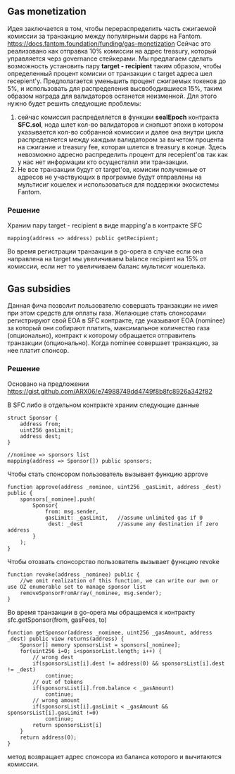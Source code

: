## Gas monetization
Идея заключается в том, чтобы перераспределить часть сжигаемой комиссии за транзакцию между популярными dapps  на  Fantom.
https://docs.fantom.foundation/funding/gas-monetization
Сейчас это реализовано как отправка 10% комиссии на адрес treasury,  который управляется черз governance стейкерами.
Мы предлагаем сделать возможность установить пару **target - recipient** таким образом, чтобы определенный процент комисии от транзакции с target адреса шел recepient'у.
Предполагается уменьшить процент сжигаемых токенов до 5%, и использовать для распределения высвободившиеся 15%, таким образом награда для валидаторов останется неизменной.
Для этого нужно будет решить следующие проблемы:

1. сейчас комиссия распределяется в функции **sealEpoch** контракта **SFC.sol**, нода шлет кол-во валидаторов и снэпшот эпохи в котором указывается кол-во собранной комиссии и далее она внутри цикла распределяется между каждым валидатором за вычетом процента на сжигание и treasury fee, которая шлется в treasury в конце. 
Здесь невозможно адресно распределить процент для recepient'ов так как у нас нет информации кто осуществлял эти транзакции. 
2. Не все транзакции будут от target'ов, комисии полученные от адресов не участвующих в программе будут отправлены на мультисиг кошелек и использоваться для поддержки экосистемы Fantom.

### Решение
Храним пару target - recipient в виде mapping'а в контракте SFC
```
mapping(address => address) public getRecipient;
```
Во время регистрации транзакции в go-opera в случае если она направлена на target мы увеличиваем balance recipient  на 15% от комиссии, если нет то увеличиваем баланс мультисиг кошелька.

## Gas subsidies
Данная фича позволит пользователю совершать транзакции не имея при этом средств для оплаты газа. Желающие стать спонсорами регистрируют свой EOA в SFC контракте, где указывают EOA (nominee) за который они собирают платить, максимальное количество газа (опционально), контракт к которому обращается отправитель транзакции (опционально).
Когда nominee совершает транзакцию, за нее платит спонсор. 

### Решение
Основано на предложении https://gist.github.com/ARX06/e74988749dd4749f8b8fc8926a342f82

В SFC либо в отдельном контракте храним следующие данные
```
struct Sponsor {
    address from;
    uint256 gasLimit;
    address dest;
}

//nominee => sponsors list
mapping(address => Sponsor[]) public sponsors; 

```
Чтобы стать спонсором пользователь вызывает функцию approve

```
function approve(address _nominee, uint256 _gasLimit, address _dest) public {
    sponsors[_nominee].push(
        Sponsor{
            from: msg.sender,
            gasLimit: _gasLimit,   //assume unlimited gas if 0
             dest: _dest           //assume any destination if zero address
        }
    );
}
```
Чтобы отозвать спонсорство пользователь вызывает функцию revoke
```
function revoke(address _nominee) public {
    //we omit realization of this function, we can write our own or use OZ enumerable set to manage sponsor list 
    removeSponsorFromArray(_nominee, msg.sender); 
}
```
Во время транзакции в go-opera мы обращаемся к контракту sfc.getSponsor(from, gasFees, to)

```
function getSponsor(address _nominee, uint256 _gasAmount, address _dest) public view returns(address) {
    Sponsor[] memory sponsorsList = sponsors[_nominee];
    for(uint256 i=0; i<sponsorList.length; i++) {
        // wrong dest
        if(sponsorsList[i].dest != address(0) && sponsorsList[i].dest != _dest)
            continue;
        // out of tokens
        if(sponsorsList[i].from.balance < _gasAmount)
            continue;
        // wrong amount
        if(sponsorsList[i].gasLimit < _gasAmount && sponsorsList[i].gasLimit !=0)
            continue;
        return sponsorsList[i]
    }
    return address(0);
}
```
метод возвращает адрес спонсора из баланса которого и вычитаются комиссии.

